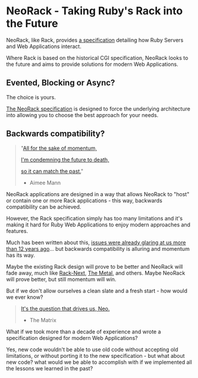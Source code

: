 # NeoRack - Taking Ruby's Rack into the Future

NeoRack, like Rack, provides [a specification](./SPEC.md) detailing how Ruby Servers and Web Applications interact.

Where Rack is based on the historical CGI specification, NeoRack looks to the future and aims to provide solutions for modern Web Applications.

## Evented, Blocking or Async?

The choice is yours.

[The NeoRack specification](./SPEC.md) is designed to force the underlying architecture into allowing you to choose the best approach for your needs.

## Backwards compatibility?

> "[All for the sake of momentum,](https://youtu.be/2F-0pKS3xgk?t=105)
> 
>  [I'm condemning the future to death,](https://youtu.be/2F-0pKS3xgk?t=105)
>  
>  [so it can match the past.](https://youtu.be/2F-0pKS3xgk?t=105)"
>  
>  - Aimee Mann

NeoRack applications are designed in a way that allows NeoRack to "host" or contain one or more Rack applications - this way, backwards compatibility can be achieved.

However, the Rack specification simply has too many limitations and it's making it hard for Ruby Web Applications to enjoy modern approaches and features.

Much has been written about this, [issues were already glaring at us more than 12 years ago](http://blog.plataformatec.com.br/2012/06/why-your-web-framework-should-not-adopt-rack-api/)... but backwards compatibility is alluring and momentum has its way.

Maybe the existing Rack design will prove to be better and NeoRack will fade away, much like [Rack-Next](https://github.com/Wardrop/Rack-Next), [The Metal](https://github.com/tenderlove/the_metal), and others. Maybe NeoRack will prove better, but still momentum will win.

But if we don't allow ourselves a clean slate and a fresh start - how would we ever know?

> [It's the question that drives us, Neo.](https://youtu.be/jXeF1rMkpQw?t=80)
> 
>  - The Matrix

What if we took more than a decade of experience and wrote a specification designed for modern Web Applications?

Yes, new code wouldn't be able to use old code without accepting old limitations, or without porting it to the new specification - but what about new code? what would we be able to accomplish with if we implemented all the lessons we learned in the past?
